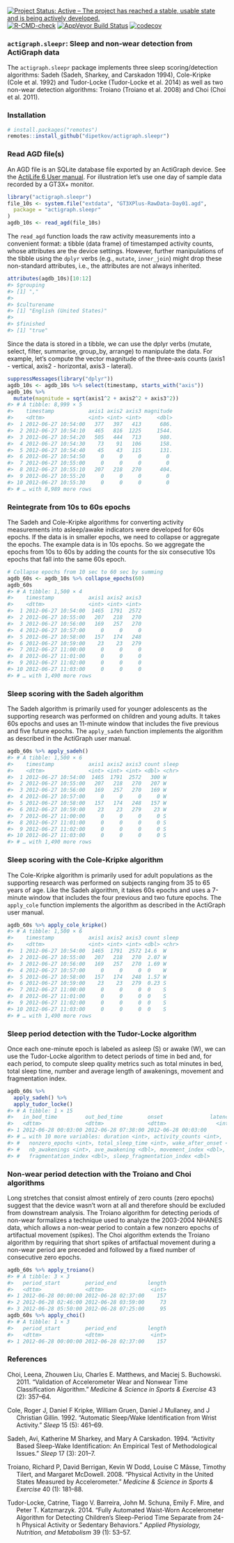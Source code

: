 <!-- badges: start -->

[![Project Status: Active – The project has reached a stable, usable
state and is being actively
developed.](https://www.repostatus.org/badges/latest/active.svg)](https://www.repostatus.org/#active)
[![R-CMD-check](https://github.com/dipetkov/actigraph.sleepr/workflows/R-CMD-check/badge.svg)](https://github.com/dipetkov/actigraph.sleepr/actions)
[![AppVeyor Build
Status](https://ci.appveyor.com/api/projects/status/github/dipetkov/actigraph.sleepr?branch=master&svg=true)](https://ci.appveyor.com/project/dipetkov/actigraph.sleepr)
[![codecov](https://codecov.io/gh/dipetkov/actigraph.sleepr/branch/master/graph/badge.svg)](https://codecov.io/gh/dipetkov/actigraph.sleepr)
<!-- badges: end -->

<!-- README.md is generated from README.Rmd. Please edit that file -->

### `actigraph.sleepr`: Sleep and non-wear detection from ActiGraph data

The `actigraph.sleepr` package implements three sleep scoring/detection
algorithms: Sadeh (Sadeh, Sharkey, and Carskadon 1994), Cole-Kripke
(Cole et al. 1992) and Tudor-Locke (Tudor-Locke et al. 2014) as well as
two non-wear detection algorithms: Troiano (Troiano et al. 2008) and
Choi (Choi et al. 2011).

### Installation

``` r
# install.packages("remotes")
remotes::install_github("dipetkov/actigraph.sleepr")
```

### Read AGD file(s)

An AGD file is an SQLite database file exported by an ActiGraph device.
See the [ActiLife 6 User
manual](https://www.actigraphcorp.com/support/manuals/actilife-6-manual/).
For illustration let’s use one day of sample data recorded by a GT3X+
monitor.

``` r
library("actigraph.sleepr")
file_10s <- system.file("extdata", "GT3XPlus-RawData-Day01.agd",
  package = "actigraph.sleepr"
)
agdb_10s <- read_agd(file_10s)
```

The `read_agd` function loads the raw activity measurements into a
convenient format: a tibble (data frame) of timestamped activity counts,
whose attributes are the device settings. However, further manipulations
of the tibble using the `dplyr` verbs (e.g., `mutate`, `inner_join`)
might drop these non-standard attributes, i.e., the attributes are not
always inherited.

``` r
attributes(agdb_10s)[10:12]
#> $grouping
#> [1] ","
#> 
#> $culturename
#> [1] "English (United States)"
#> 
#> $finished
#> [1] "true"
```

Since the data is stored in a tibble, we can use the dplyr verbs
(mutate, select, filter, summarise, group_by, arrange) to manipulate the
data. For example, let’s compute the vector magnitude of the three-axis
counts (axis1 - vertical, axis2 - horizontal, axis3 - lateral).

``` r
suppressMessages(library("dplyr"))
agdb_10s <- agdb_10s %>% select(timestamp, starts_with("axis"))
agdb_10s %>%
  mutate(magnitude = sqrt(axis1^2 + axis2^2 + axis3^2))
#> # A tibble: 8,999 × 5
#>    timestamp           axis1 axis2 axis3 magnitude
#>    <dttm>              <int> <int> <int>     <dbl>
#>  1 2012-06-27 10:54:00   377   397   413      686.
#>  2 2012-06-27 10:54:10   465   816  1225     1544.
#>  3 2012-06-27 10:54:20   505   444   713      980.
#>  4 2012-06-27 10:54:30    73    91   106      158.
#>  5 2012-06-27 10:54:40    45    43   115      131.
#>  6 2012-06-27 10:54:50     0     0     0        0 
#>  7 2012-06-27 10:55:00     0     0     0        0 
#>  8 2012-06-27 10:55:10   207   218   270      404.
#>  9 2012-06-27 10:55:20     0     0     0        0 
#> 10 2012-06-27 10:55:30     0     0     0        0 
#> # … with 8,989 more rows
```

### Reintegrate from 10s to 60s epochs

The Sadeh and Cole-Kripke algorithms for converting activity
measurements into asleep/awake indicators were developed for 60s epochs.
If the data is in smaller epochs, we need to collapse or aggregate the
epochs. The example data is in 10s epochs. So we aggregate the epochs
from 10s to 60s by adding the counts for the six consecutive 10s epochs
that fall into the same 60s epoch.

``` r
# Collapse epochs from 10 sec to 60 sec by summing
agdb_60s <- agdb_10s %>% collapse_epochs(60)
agdb_60s
#> # A tibble: 1,500 × 4
#>    timestamp           axis1 axis2 axis3
#>    <dttm>              <int> <int> <int>
#>  1 2012-06-27 10:54:00  1465  1791  2572
#>  2 2012-06-27 10:55:00   207   218   270
#>  3 2012-06-27 10:56:00   169   257   270
#>  4 2012-06-27 10:57:00     0     0     0
#>  5 2012-06-27 10:58:00   157   174   248
#>  6 2012-06-27 10:59:00    23    23   279
#>  7 2012-06-27 11:00:00     0     0     0
#>  8 2012-06-27 11:01:00     0     0     0
#>  9 2012-06-27 11:02:00     0     0     0
#> 10 2012-06-27 11:03:00     0     0     0
#> # … with 1,490 more rows
```

### Sleep scoring with the Sadeh algorithm

The Sadeh algorithm is primarily used for younger adolescents as the
supporting research was performed on children and young adults. It takes
60s epochs and uses an 11-minute window that includes the five previous
and five future epochs. The `apply_sadeh` function implements the
algorithm as described in the ActiGraph user manual.

``` r
agdb_60s %>% apply_sadeh()
#> # A tibble: 1,500 × 6
#>    timestamp           axis1 axis2 axis3 count sleep
#>    <dttm>              <int> <int> <int> <dbl> <chr>
#>  1 2012-06-27 10:54:00  1465  1791  2572   300 W    
#>  2 2012-06-27 10:55:00   207   218   270   207 W    
#>  3 2012-06-27 10:56:00   169   257   270   169 W    
#>  4 2012-06-27 10:57:00     0     0     0     0 W    
#>  5 2012-06-27 10:58:00   157   174   248   157 W    
#>  6 2012-06-27 10:59:00    23    23   279    23 W    
#>  7 2012-06-27 11:00:00     0     0     0     0 S    
#>  8 2012-06-27 11:01:00     0     0     0     0 S    
#>  9 2012-06-27 11:02:00     0     0     0     0 S    
#> 10 2012-06-27 11:03:00     0     0     0     0 S    
#> # … with 1,490 more rows
```

### Sleep scoring with the Cole-Kripke algorithm

The Cole-Kripke algorithm is primarily used for adult populations as the
supporting research was performed on subjects ranging from 35 to 65
years of age. Like the Sadeh algorithm, it takes 60s epochs and uses a
7-minute window that includes the four previous and two future epochs.
The `apply_cole` function implements the algorithm as described in the
ActiGraph user manual.

``` r
agdb_60s %>% apply_cole_kripke()
#> # A tibble: 1,500 × 6
#>    timestamp           axis1 axis2 axis3 count sleep
#>    <dttm>              <int> <int> <int> <dbl> <chr>
#>  1 2012-06-27 10:54:00  1465  1791  2572 14.6  W    
#>  2 2012-06-27 10:55:00   207   218   270  2.07 W    
#>  3 2012-06-27 10:56:00   169   257   270  1.69 W    
#>  4 2012-06-27 10:57:00     0     0     0  0    W    
#>  5 2012-06-27 10:58:00   157   174   248  1.57 W    
#>  6 2012-06-27 10:59:00    23    23   279  0.23 S    
#>  7 2012-06-27 11:00:00     0     0     0  0    S    
#>  8 2012-06-27 11:01:00     0     0     0  0    S    
#>  9 2012-06-27 11:02:00     0     0     0  0    S    
#> 10 2012-06-27 11:03:00     0     0     0  0    S    
#> # … with 1,490 more rows
```

### Sleep period detection with the Tudor-Locke algorithm

Once each one-minute epoch is labeled as asleep (S) or awake (W), we can
use the Tudor-Locke algorithm to detect periods of time in bed and, for
each period, to compute sleep quality metrics such as total minutes in
bed, total sleep time, number and average length of awakenings, movement
and fragmentation index.

``` r
agdb_60s %>%
  apply_sadeh() %>%
  apply_tudor_locke()
#> # A tibble: 1 × 15
#>   in_bed_time         out_bed_time        onset               latency efficiency
#>   <dttm>              <dttm>              <dttm>                <int>      <dbl>
#> 1 2012-06-28 00:03:00 2012-06-28 07:38:00 2012-06-28 00:03:00       0       97.1
#> # … with 10 more variables: duration <int>, activity_counts <int>,
#> #   nonzero_epochs <int>, total_sleep_time <int>, wake_after_onset <int>,
#> #   nb_awakenings <int>, ave_awakening <dbl>, movement_index <dbl>,
#> #   fragmentation_index <dbl>, sleep_fragmentation_index <dbl>
```

### Non-wear period detection with the Troiano and Choi algorithms

Long stretches that consist almost entirely of zero counts (zero epochs)
suggest that the device wasn’t worn at all and therefore should be
excluded from downstream analysis. The Troiano algorithm for detecting
periods of non-wear formalizes a technique used to analyze the 2003-2004
NHANES data, which allows a non-wear period to contain a few nonzero
epochs of artifactual movement (spikes). The Choi algorithm extends the
Troiano algorithm by requiring that short spikes of artifactual movement
during a non-wear period are preceded and followed by a fixed number of
consecutive zero epochs.

``` r
agdb_60s %>% apply_troiano()
#> # A tibble: 3 × 3
#>   period_start        period_end          length
#>   <dttm>              <dttm>               <int>
#> 1 2012-06-28 00:00:00 2012-06-28 02:37:00    157
#> 2 2012-06-28 02:46:00 2012-06-28 03:59:00     73
#> 3 2012-06-28 05:50:00 2012-06-28 07:25:00     95
agdb_60s %>% apply_choi()
#> # A tibble: 1 × 3
#>   period_start        period_end          length
#>   <dttm>              <dttm>               <int>
#> 1 2012-06-28 00:00:00 2012-06-28 02:37:00    157
```

### References

<div id="refs" class="references csl-bib-body hanging-indent">

<div id="ref-Choi:2011aa" class="csl-entry">

Choi, Leena, Zhouwen Liu, Charles E. Matthews, and Maciej S. Buchowski.
2011. “Validation of Accelerometer Wear and Nonwear Time Classification
Algorithm.” *Medicine & Science in Sports & Exercise* 43 (2): 357–64.

</div>

<div id="ref-Cole:1992aa" class="csl-entry">

Cole, Roger J, Daniel F Kripke, William Gruen, Daniel J Mullaney, and J
Christian Gillin. 1992. “Automatic Sleep/Wake Identification from Wrist
Activity.” *Sleep* 15 (5): 461–69.

</div>

<div id="ref-Sadeh:1994aa" class="csl-entry">

Sadeh, Avi, Katherine M Sharkey, and Mary A Carskadon. 1994. “Activity
Based Sleep-Wake Identification: An Empirical Test of Methodological
Issues.” *Sleep* 17 (3): 201–7.

</div>

<div id="ref-Troiano:2008aa" class="csl-entry">

Troiano, Richard P, David Berrigan, Kevin W Dodd, Louise C Mâsse,
Timothy Tilert, and Margaret McDowell. 2008. “Physical Activity in the
United States Measured by Accelerometer.” *Medicine & Science in Sports
& Exercise* 40 (1): 181–88.

</div>

<div id="ref-Tudor-Locke:2014aa" class="csl-entry">

Tudor-Locke, Catrine, Tiago V. Barreira, John M. Schuna, Emily F. Mire,
and Peter T. Katzmarzyk. 2014. “Fully Automated Waist-Worn Accelerometer
Algorithm for Detecting Children’s Sleep-Period Time Separate from 24-h
Physical Activity or Sedentary Behaviors.” *Applied Physiology,
Nutrition, and Metabolism* 39 (1): 53–57.

</div>

</div>
